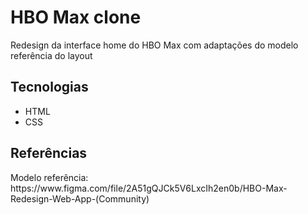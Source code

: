 <h1>HBO Max clone</h1>
<p>Redesign da interface home do HBO Max com adaptações do modelo referência do layout</p>
<h2>Tecnologias</h2>
<ul>
    <li>HTML</li>
    <li>CSS</li>
</ul>
<h2>Referências</h2>
<p>Modelo referência: https://www.figma.com/file/2A51gQJCk5V6LxcIh2en0b/HBO-Max-Redesign-Web-App-(Community)</p>
